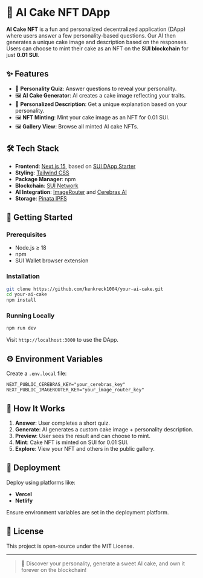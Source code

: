 # 🎂 AI Cake NFT DApp

**AI Cake NFT** is a fun and personalized decentralized application (DApp) where users answer a few personality-based questions. Our AI then generates a unique cake image and description based on the responses. Users can choose to mint their cake as an NFT on the **SUI blockchain** for just **0.01 SUI**.

## ✨ Features

* 🧠 **Personality Quiz**: Answer questions to reveal your personality.
* 🖼️ **AI Cake Generator**: AI creates a cake image reflecting your traits.
* 📃 **Personalized Description**: Get a unique explanation based on your personality.
* 🖼️ **NFT Minting**: Mint your cake image as an NFT for 0.01 SUI.
* 🖼️ **Gallery View**: Browse all minted AI cake NFTs.

## 🛠️ Tech Stack

* **Frontend**: [Next.js 15](https://nextjs.org/), based on [SUI DApp Starter](https://sui-dapp-starter.dev/)
* **Styling**: [Tailwind CSS](https://tailwindcss.com/)
* **Package Manager**: npm
* **Blockchain**: [SUI Network](https://sui.io/)
* **AI Integration**: [ImageRouter](https://ir.myqa.cc/) and [Cerebras AI](https://cloud.cerebras.ai/)
* **Storage**: [Pinata IPFS](https://pinata.cloud/)

## 🚀 Getting Started

### Prerequisites

* Node.js ≥ 18
* npm
* SUI Wallet browser extension

### Installation

```bash
git clone https://github.com/kenkreck1004/your-ai-cake.git
cd your-ai-cake
npm install
```

### Running Locally

```bash
npm run dev
```

Visit `http://localhost:3000` to use the DApp.

## ⚙️ Environment Variables

Create a `.env.local` file:

```env
NEXT_PUBLIC_CEREBRAS_KEY="your_cerebras_key"
NEXT_PUBLIC_IMAGEROUTER_KEY="your_image_router_key"
```

## 🧠 How It Works

1. **Answer**: User completes a short quiz.
2. **Generate**: AI generates a custom cake image + personality description.
3. **Preview**: User sees the result and can choose to mint.
4. **Mint**: Cake NFT is minted on SUI for 0.01 SUI.
5. **Explore**: View your NFT and others in the public gallery.

## 📆 Deployment

Deploy using platforms like:

* **Vercel**
* **Netlify**

Ensure environment variables are set in the deployment platform.

## 📜 License

This project is open-source under the MIT License.

---

> 🎉 Discover your personality, generate a sweet AI cake, and own it forever on the blockchain!
